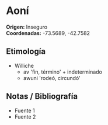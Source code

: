 # Aoní

**Origen:** Inseguro  
**Coordenadas:** -73.5689, -42.7582

## Etimología
- Williche
    - av 'fin, término' + indeterminado
    - awuni 'rodeó, circundó'

## Notas / Bibliografía
- Fuente 1
- Fuente 2

